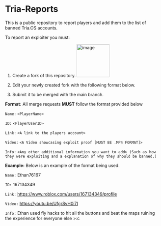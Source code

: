 # Tria-Reports
This is a public repository to report players and add them to the list of banned Tria.OS accounts.


To report an exploiter you must:

1. Create a fork of this repository. <img width="107" alt="image" src="https://user-images.githubusercontent.com/107575156/216796519-8a9c090b-1d55-40b9-968e-d1dd0437c2e3.png">

2. Edit your newly created fork with the following format below.
3. Submit it to be merged with the main branch. 



**Format:** All merge requests **MUST** follow the format provided below

``Name:`` ``<PlayerName>``

``ID:`` ``<PlayerUserID>``

``Link:`` ``<A link to the players account>``

``Video:`` ``<A Video showcasing exploit proof [MUST BE .MP4 FORMAT]>``

``Info:`` ``<Any other additional information you want to add> (Such as how they were exploiting and a explanation of why they should be banned.)``

**Example:** Below is an example of the format being used.

``Name:`` Ethan76167

``ID:`` 167134349

``Link:`` https://www.roblox.com/users/167134349/profile

``Video:`` https://youtu.be/Ufgr8vH0i7I

``Info:`` Ethan used fly hacks to hit all the buttons and beat the maps ruining the experience for everyone else >:c
